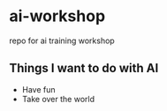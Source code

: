 # ai-workshop
repo for ai training workshop

## Things I want to do with AI
* Have fun
* Take over the world
